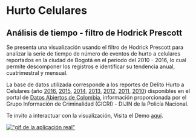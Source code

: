 # Hurto Celulares
## Análisis de tiempo - filtro de Hodrick Prescott 

Se presenta una visualización usando el filtro de Hodrick Prescott para analizar la serie de tiempo de número de eventos de hurto a celulares reportados en la ciudad de Bogotá en el periodo del 2010 - 2016, lo cual permite descomponer los registros e identificar su tendencia anual, cuatrimestral y mensual.

La base de datos utilizada corresponde a los reportes de Delito Hurto a Celulares (año [2016](https://www.datos.gov.co/Seguridad-y-Defensa/Hurto-de-Celulares-2016/gf3i-sze8), [2015](https://www.datos.gov.co/Seguridad-y-Defensa/Delito-Hurto-Celulares/7qbg-3nz6), [2014](https://www.datos.gov.co/Seguridad-y-Defensa/Delito-Hurto-Celulares/3gy9-tnwu), [2013](https://www.datos.gov.co/Seguridad-y-Defensa/Delito-Hurto-De-Celulares/j48m-ta58), [2012](https://www.datos.gov.co/Seguridad-y-Defensa/Delito-Hurto-De-Celulares/u2h8-6sq5), [2011](https://www.datos.gov.co/Seguridad-y-Defensa/Delito-Hurto-De-Celulares/dw2d-4tgg), [2010](https://www.datos.gov.co/Seguridad-y-Defensa/Delito-Hurto-Celulares/c6bd-z66n)) disponibles en el portal de [Datos Abiertos de Colombia](https://www.datos.gov.co/), información proporcionada por el Grupo Información de Criminalidad (GICRI) - DIJIN de la Policía Nacional.

Te invito a interactuar con la visualización, Visita el Demo [aquí](https://jairoruizsaenz.github.io/Hurto-Celulares/).

[!["gif de la aplicación real"](resources/img/Ejemplo.gif)](https://jairoruizsaenz.github.io/Hurto-Celulares/)
